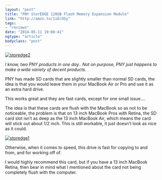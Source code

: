 ```yaml
---
layout: "post"
title: "PNY StorEDGE 128GB Flash Memory Expansion Module"
link: "http://amzn.to/1iEcOSy"
tags: 
- "reviews"
date: "2014-05-11 19:08:41"
ogtype: "article"
bodyclass: "post"
---
```


[![storedge2](http://cdn.rogerstringer.com/wp-content/uploads/2014/05/storedge2-1024x965.jpg)](http://amzn.to/1iEcOSy)

*I know, two PNY products in one day.. Not on purpose, PNY just happens to make a wide variety of decent products.*

PNY has made SD cards that are slightly smaller than normal SD cards, the idea is that you would leave them in your MacBook Air or Pro and use it as an extra hard drive.

This works great and they are fast cards, except for one small issue….

The idea is that these cards are flush with the MacBook so as not to be noticeable, the problem is that on 13 inch MacBook Pros with Retina, the SD card slot isn’t as deep as the 13 inch MacBook Air, which means the card will stick out about 1/2 inch. This is still workable, it just doesn’t look as nice as it could.

[![storedge1](http://cdn.rogerstringer.com/wp-content/uploads/2014/05/storedge1-974x1024.jpg)](http://amzn.to/1iEcOSy)

Otherwise, when it comes to speed, this drive is fast for copying to and from, and for working off of.

I would highly recommend this card, but if you have a 13 inch MacBook Retina, then bear in mind what I mentioned about the card not being completely flush with the computer.